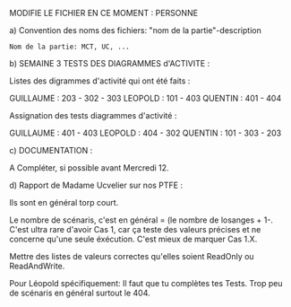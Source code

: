 MODIFIE LE FICHIER EN CE MOMENT : PERSONNE

a) Convention des noms des fichiers:
	"nom de la partie"-description
	
	Nom de la partie: MCT, UC, ...
	
	
b) SEMAINE 3 TESTS DES DIAGRAMMES d'ACTIVITE :

Listes des digrammes d'activité qui ont été faits :

GUILLAUME : 203 - 302 - 303
LEOPOLD : 101 - 403 
QUENTIN : 401 - 404

Assignation des tests diagrammes d'activité :

GUILLAUME : 401 - 403
LEOPOLD : 404 - 302
QUENTIN : 101 - 303 - 203

c) DOCUMENTATION :

A Compléter, si possible avant Mercredi 12.

d) Rapport de Madame Ucvelier sur nos PTFE :

Ils sont en général torp court.

Le nombre de scénaris, c'est en général = (le nombre de losanges + 1-.
C'est ultra rare d'avoir Cas 1, car ça teste des valeurs précises et ne concerne qu'une seule éxécution.
C'est mieux de marquer Cas 1.X.

Mettre des listes de valeurs correctes qu'elles soient ReadOnly ou ReadAndWrite.

Pour Léopold spécifiquement: Il faut que tu complètes tes Tests. Trop peu de scénaris en général surtout le 404.

